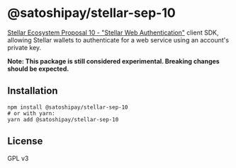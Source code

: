 # @satoshipay/stellar-sep-10

[Stellar Ecosystem Proposal 10 - "Stellar Web Authentication"](https://github.com/stellar/stellar-protocol/blob/master/ecosystem/sep-0010.md) client SDK, allowing Stellar wallets to authenticate for a web service using an account's private key.

**Note: This package is still considered experimental. Breaking changes should be expected.**

## Installation

```
npm install @satoshipay/stellar-sep-10
# or with yarn:
yarn add @satoshipay/stellar-sep-10
```

## License

GPL v3
